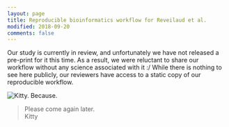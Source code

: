 ```yaml
---
layout: page
title: Reproducible bioinformatics workflow for Reveilaud et al.
modified: 2018-09-20
comments: false
---
```


Our study is currently in review, and unfortunately we have not released a pre-print for it this time. As a result, we were reluctant to share our workflow without any science associated with it :/ While there is nothing to see here publicly, our reviewers have access to a static copy of our reproducible workflow.

<div class="centerimg">
<img title="Kitty. Because." src="http://i.imgur.com/Mp9wG.jpg" />
</div>

<blockquote>
Please come again later.

<div class="blockquote-author">Kitty</div>
</blockquote>
